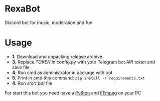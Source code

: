 # RexaBot
Discord bot for music, moderation and fun

# Usage
* **1.** Download and unpacking release archive
* **3.** Replace *TOKEN* in config.py with your Telegram bot API token and save file
* **4.** Run cmd as administrator in package with bot
* **5.** Print in cmd this command:
`pip install -r requirements.txt`
* **4.** Run *start.bat* file

For start this bot you need have a [Python](https://www.python.org/downloads/) and [FFmpeg](https://ffmpeg.org/download.html) on your PC
